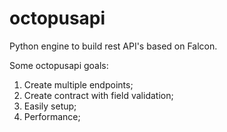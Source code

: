 # octopusapi
Python engine to build rest API's based on Falcon.

Some octopusapi goals:
1) Create multiple endpoints;
2) Create contract with field validation;
3) Easily setup;
4) Performance;
